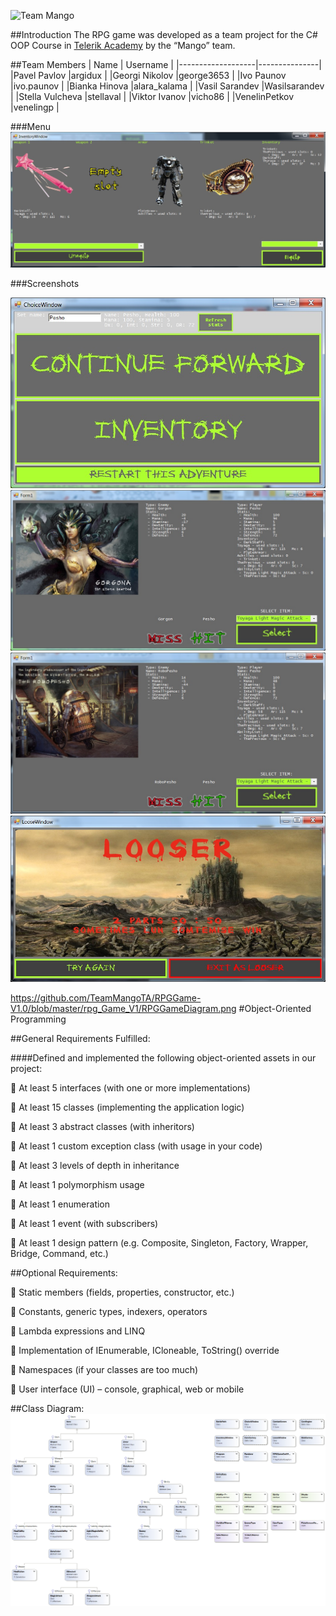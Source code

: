 ![Team Mango](http://puu.sh/h4Qa2/9267fcef08.gif)

##Introduction
The RPG game was developed as a team project for the C# OOP Course in [Telerik Academy](http://telerikacademy.com/) by the “Mango” team.

##Team Members
| Name              | Username      |
|-------------------|---------------|
|Pavel Pavlov       |argidux        |
|Georgi Nikolov     |george3653     |
|Ivo Paunov         |ivo.paunov     |
|Bianka Hinova      |alara_kalama   |
|Vasil Sarandev     |Wasilsarandev  |
|Stella Vulcheva    |stellaval      |
|Viktor Ivanov      |vicho86        |
|VenelinPetkov      |venelingp      |



###Menu
![Screenshot1](https://github.com/TeamMangoTA/RPGGame-V1.0/blob/master/rpg_Game_V1/Media/Screens/screen1.jpg?raw=true)


###Screenshots

![Screenshot1](https://github.com/TeamMangoTA/RPGGame-V1.0/blob/master/rpg_Game_V1/Media/Screens/Screen2.jpg?raw=true)
![Screenshot1](https://github.com/TeamMangoTA/RPGGame-V1.0/blob/master/rpg_Game_V1/Media/Screens/Screen3.jpg?raw=true)
![Screenshot1](https://github.com/TeamMangoTA/RPGGame-V1.0/blob/master/rpg_Game_V1/Media/Screens/Screen4.jpg?raw=true)
![Screenshot1](https://github.com/TeamMangoTA/RPGGame-V1.0/blob/master/rpg_Game_V1/Media/Screens/Screen5.jpg?raw=true)

https://github.com/TeamMangoTA/RPGGame-V1.0/blob/master/rpg_Game_V1/RPGGameDiagram.png
#Object-Oriented Programming

##General Requirements Fulfilled:

####Defined and implemented the following object-oriented assets in our project:

 At least 5 interfaces (with one or more implementations)

 At least 15 classes (implementing the application logic)

 At least 3 abstract classes (with inheritors)

 At least 1 custom exception class (with usage in your code)

 At least 3 levels of depth in inheritance

 At least 1 polymorphism usage

 At least 1 enumeration

 At least 1 event (with subscribers)

 At least 1 design pattern (e.g. Composite, Singleton, Factory, Wrapper, Bridge, Command, etc.)

##Optional Requirements:

 Static members (fields, properties, constructor, etc.)

 Constants, generic types, indexers, operators

 Lambda expressions and LINQ

 Implementation of IEnumerable<T>, ICloneable, ToString() override

 Namespaces (if your classes are too much)

 User interface (UI) – console, graphical, web or mobile

##Class Diagram:
![Diagram](https://github.com/TeamMangoTA/RPGGame-V1.0/blob/master/rpg_Game_V1/RPGGameDiagram.png?raw=true)

